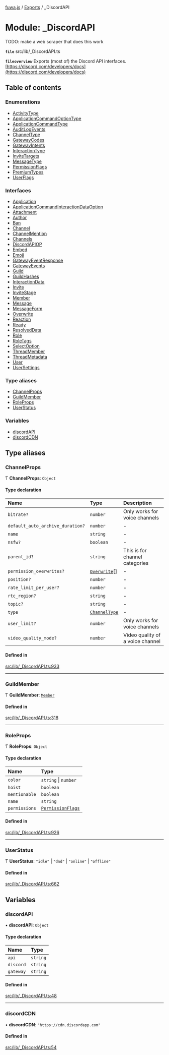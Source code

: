 [fuwa.js](../README.md) / [Exports](../modules.md) / \_DiscordAPI

# Module: \_DiscordAPI

TODO: make a web scraper that does this work

**`file`** src/lib/_DiscordAPI.ts

**`fileoverview`** Exports (most of) the Discord API interfaces.
[https://discord.com/developers/docs](https://discord.com/developers/docs)

## Table of contents

### Enumerations

- [ActivityType](../enums/_DiscordAPI.ActivityType.md)
- [ApplicationCommandOptionType](../enums/_DiscordAPI.ApplicationCommandOptionType.md)
- [ApplicationCommandType](../enums/_DiscordAPI.ApplicationCommandType.md)
- [AuditLogEvents](../enums/_DiscordAPI.AuditLogEvents.md)
- [ChannelType](../enums/_DiscordAPI.ChannelType.md)
- [GatewayCodes](../enums/_DiscordAPI.GatewayCodes.md)
- [GatewayIntents](../enums/_DiscordAPI.GatewayIntents.md)
- [InteractionType](../enums/_DiscordAPI.InteractionType.md)
- [InviteTargets](../enums/_DiscordAPI.InviteTargets.md)
- [MessageType](../enums/_DiscordAPI.MessageType.md)
- [PermissionFlags](../enums/_DiscordAPI.PermissionFlags.md)
- [PremiumTypes](../enums/_DiscordAPI.PremiumTypes.md)
- [UserFlags](../enums/_DiscordAPI.UserFlags.md)

### Interfaces

- [Application](../interfaces/_DiscordAPI.Application.md)
- [ApplicationCommandInteractionDataOption](../interfaces/_DiscordAPI.ApplicationCommandInteractionDataOption.md)
- [Attachment](../interfaces/_DiscordAPI.Attachment.md)
- [Author](../interfaces/_DiscordAPI.Author.md)
- [Ban](../interfaces/_DiscordAPI.Ban.md)
- [Channel](../interfaces/_DiscordAPI.Channel.md)
- [ChannelMention](../interfaces/_DiscordAPI.ChannelMention.md)
- [Channels](../interfaces/_DiscordAPI.Channels.md)
- [DiscordAPIOP](../interfaces/_DiscordAPI.DiscordAPIOP.md)
- [Embed](../interfaces/_DiscordAPI.Embed.md)
- [Emoji](../interfaces/_DiscordAPI.Emoji.md)
- [GatewayEventResponse](../interfaces/_DiscordAPI.GatewayEventResponse.md)
- [GatewayEvents](../interfaces/_DiscordAPI.GatewayEvents.md)
- [Guild](../interfaces/_DiscordAPI.Guild.md)
- [GuildHashes](../interfaces/_DiscordAPI.GuildHashes.md)
- [InteractionData](../interfaces/_DiscordAPI.InteractionData.md)
- [Invite](../interfaces/_DiscordAPI.Invite.md)
- [InviteStage](../interfaces/_DiscordAPI.InviteStage.md)
- [Member](../interfaces/_DiscordAPI.Member.md)
- [Message](../interfaces/_DiscordAPI.Message.md)
- [MessageForm](../interfaces/_DiscordAPI.MessageForm.md)
- [Overwrite](../interfaces/_DiscordAPI.Overwrite.md)
- [Reaction](../interfaces/_DiscordAPI.Reaction.md)
- [Ready](../interfaces/_DiscordAPI.Ready.md)
- [ResolvedData](../interfaces/_DiscordAPI.ResolvedData.md)
- [Role](../interfaces/_DiscordAPI.Role.md)
- [RoleTags](../interfaces/_DiscordAPI.RoleTags.md)
- [SelectOption](../interfaces/_DiscordAPI.SelectOption.md)
- [ThreadMember](../interfaces/_DiscordAPI.ThreadMember.md)
- [ThreadMetadata](../interfaces/_DiscordAPI.ThreadMetadata.md)
- [User](../interfaces/_DiscordAPI.User.md)
- [UserSettings](../interfaces/_DiscordAPI.UserSettings.md)

### Type aliases

- [ChannelProps](_DiscordAPI.md#channelprops)
- [GuildMember](_DiscordAPI.md#guildmember)
- [RoleProps](_DiscordAPI.md#roleprops)
- [UserStatus](_DiscordAPI.md#userstatus)

### Variables

- [discordAPI](_DiscordAPI.md#discordapi)
- [discordCDN](_DiscordAPI.md#discordcdn)

## Type aliases

### ChannelProps

Ƭ **ChannelProps**: `Object`

#### Type declaration

| Name | Type | Description |
| :------ | :------ | :------ |
| `bitrate?` | `number` | Only works for voice channels |
| `default_auto_archive_duration?` | `number` | - |
| `name` | `string` | - |
| `nsfw?` | `boolean` | - |
| `parent_id?` | `string` | This is for channel categories |
| `permission_overwrites?` | [`Overwrite`](../interfaces/_DiscordAPI.Overwrite.md)[] | - |
| `position?` | `number` | - |
| `rate_limit_per_user?` | `number` | - |
| `rtc_region?` | `string` | - |
| `topic?` | `string` | - |
| `type` | [`ChannelType`](../enums/_DiscordAPI.ChannelType.md) | - |
| `user_limit?` | `number` | Only works for voice channels |
| `video_quality_mode?` | `number` | Video quality of a voice channel |

#### Defined in

[src/lib/_DiscordAPI.ts:933](https://github.com/Fuwajs/Fuwa.js/blob/d4e1de5/src/lib/_DiscordAPI.ts#L933)

___

### GuildMember

Ƭ **GuildMember**: [`Member`](../interfaces/_DiscordAPI.Member.md)

#### Defined in

[src/lib/_DiscordAPI.ts:318](https://github.com/Fuwajs/Fuwa.js/blob/d4e1de5/src/lib/_DiscordAPI.ts#L318)

___

### RoleProps

Ƭ **RoleProps**: `Object`

#### Type declaration

| Name | Type |
| :------ | :------ |
| `color` | `string` \| `number` |
| `hoist` | `boolean` |
| `mentionable` | `boolean` |
| `name` | `string` |
| `permissions` | [`PermissionFlags`](../enums/_DiscordAPI.PermissionFlags.md) |

#### Defined in

[src/lib/_DiscordAPI.ts:926](https://github.com/Fuwajs/Fuwa.js/blob/d4e1de5/src/lib/_DiscordAPI.ts#L926)

___

### UserStatus

Ƭ **UserStatus**: ``"idle"`` \| ``"dnd"`` \| ``"online"`` \| ``"offline"``

#### Defined in

[src/lib/_DiscordAPI.ts:662](https://github.com/Fuwajs/Fuwa.js/blob/d4e1de5/src/lib/_DiscordAPI.ts#L662)

## Variables

### discordAPI

• **discordAPI**: `Object`

#### Type declaration

| Name | Type |
| :------ | :------ |
| `api` | `string` |
| `discord` | `string` |
| `gateway` | `string` |

#### Defined in

[src/lib/_DiscordAPI.ts:48](https://github.com/Fuwajs/Fuwa.js/blob/d4e1de5/src/lib/_DiscordAPI.ts#L48)

___

### discordCDN

• **discordCDN**: ``"https://cdn.discordapp.com"``

#### Defined in

[src/lib/_DiscordAPI.ts:54](https://github.com/Fuwajs/Fuwa.js/blob/d4e1de5/src/lib/_DiscordAPI.ts#L54)
